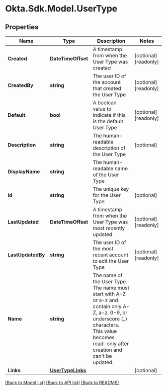 # Okta.Sdk.Model.UserType

## Properties

Name | Type | Description | Notes
------------ | ------------- | ------------- | -------------
**Created** | **DateTimeOffset** | A timestamp from when the User Type was created | [optional] [readonly] 
**CreatedBy** | **string** | The user ID of the account that created the User Type | [optional] [readonly] 
**Default** | **bool** | A boolean value to indicate if this is the default User Type | [optional] [readonly] 
**Description** | **string** | The human-readable description of the User Type | [optional] 
**DisplayName** | **string** | The human-readable name of the User Type | 
**Id** | **string** | The unique key for the User Type | [optional] 
**LastUpdated** | **DateTimeOffset** | A timestamp from when the User Type was most recently updated | [optional] [readonly] 
**LastUpdatedBy** | **string** | The user ID of the most recent account to edit the User Type | [optional] [readonly] 
**Name** | **string** | The name of the User Type. The name must start with A-Z or a-z and contain only A-Z, a-z, 0-9, or underscore (_) characters.   This value becomes read-only after creation and can&#39;t be updated. | 
**Links** | [**UserTypeLinks**](UserTypeLinks.md) |  | [optional] 

[[Back to Model list]](../README.md#documentation-for-models) [[Back to API list]](../README.md#documentation-for-api-endpoints) [[Back to README]](../README.md)

